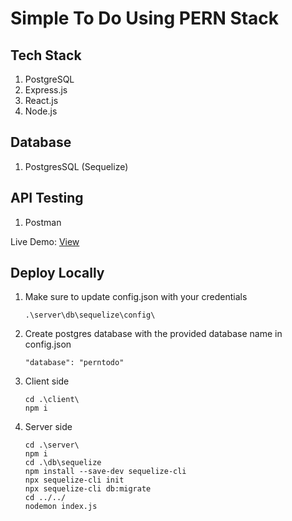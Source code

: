 # Simple To Do Using PERN Stack

## Tech Stack
1. PostgreSQL
2. Express.js
3. React.js
4. Node.js

## Database
1. PostgresSQL (Sequelize)

## API Testing
1. Postman

Live Demo: [View](https://pern-todo-app-client-kt8xcb4qz-thakshakas-projects.vercel.app/)

## Deploy Locally

1. Make sure to update config.json with your credentials
   ```
   .\server\db\sequelize\config\
   ```
   
2. Create postgres database with the provided database name in config.json
   ```
   "database": "perntodo"
   ```

4. Client side
   ```
   cd .\client\
   npm i
   ```

3. Server side
   ```
   cd .\server\
   npm i
   cd .\db\sequelize
   npm install --save-dev sequelize-cli
   npx sequelize-cli init
   npx sequelize-cli db:migrate
   cd ../../
   nodemon index.js
   ```
